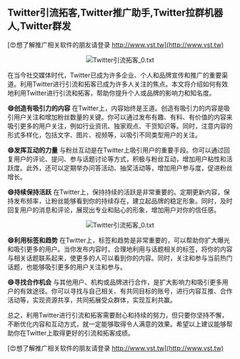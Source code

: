 ## **Twitter引流拓客,Twitter推广助手,Twitter拉群机器人,Twitter群发**

[😍想了解推广相关软件的朋友请登录 http://www.vst.tw](http://www.vst.tw)

 <center><img src="https://vst.tw/MP4/tuiguang/png/6.png" alt="Twitter引流拓客_0.txt"></center>

在当今社交媒体时代，Twitter已成为许多企业、个人和品牌宣传和推广的重要渠道。利用Twitter进行引流和拓客已成为许多人关注的焦点。本文将介绍如何有效地利用Twitter进行引流和拓客，帮助你提升个人或品牌的影响力和知名度。

**😄创造有吸引力的内容**
在Twitter上，内容始终是王道。创造有吸引力的内容是吸引用户关注和增加粉丝数量的关键。你可以通过发布有趣、有料、有价值的内容来吸引更多的用户关注，例如行业资讯、独家观点、干货知识等。同时，注意内容的形式多样化，包括文字、图片、视频等，以吸引不同类型用户的关注。

**😄发挥互动的力量**
与粉丝互动是在Twitter上吸引用户的重要手段。你可以通过回复用户的评论、提问、参与话题讨论等方式，积极与粉丝互动，增加用户粘性和活跃度。此外，还可以定期举办问答活动、抽奖活动等，增加用户参与度，促进粉丝增长。

**😄持续保持活跃**
在Twitter上，保持持续的活跃是非常重要的。定期更新内容，保持发布频率，让粉丝能够看到你的持续存在，建立起品牌的稳定形象。同时，及时回复用户的消息和评论，展现出专业和贴心的形象，增加用户对你的信任感。

 <center><img src="https://vst.tw/MP4/tuiguang/png/2.png" alt="Twitter引流拓客_0.txt"></center>

**😄利用标签和趋势**
在Twitter上，标签和趋势是非常重要的，可以帮助你扩大曝光和吸引更多的用户。当你发布内容时，合理地利用与话题相关的标签，将你的内容与相关话题联系起来，使更多的人可以看到你的内容。同时，关注和参与当前热门话题，也能够吸引更多的用户关注和参与。

**😄寻找合作机会**
与其他用户、机构或品牌进行合作，是扩大影响力和吸引更多用户的有效途径。你可以寻找与自己相关、有共同目标的账号，进行内容互推、合作活动等，实现资源共享，共同拓展受众群体，实现互利共赢。

总之，利用Twitter进行引流和拓客需要耐心和持续的努力，但只要你坚持不懈，不断优化内容和互动方式，就一定能够取得令人满意的效果。希望以上建议能够帮助你在Twitter上取得更好的引流和拓客成绩。

[😍想了解推广相关软件的朋友请登录 http://www.vst.tw](http://www.vst.tw)



